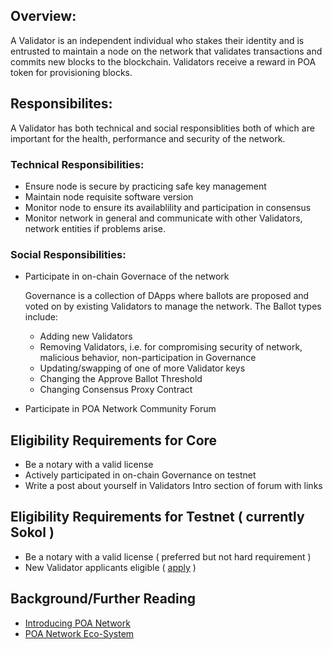## Overview:

A Validator is an independent individual who stakes their identity and is entrusted to maintain a node on the network that validates transactions and commits new blocks to the blockchain.   Validators receive a reward in POA token for provisioning blocks.  

## Responsibilites:

A Validator has both technical and social responsiblities both of which are important for the health, performance and security of the network.  
### Technical Responsibilities:
* Ensure node is secure by practicing safe key management
* Maintain node requisite software version
* Monitor node to ensure its availablility and participation in consensus
* Monitor network in general and communicate with other Validators, network entities if problems arise.
### Social Responsibilities:
* Participate in on-chain Governace of the network

   Governance is a collection of DApps where ballots are proposed and voted on by existing Validators to manage 
   the network. The Ballot types include:
   * Adding new Validators
   * Removing Validators, i.e. for compromising security of network, malicious behavior, non-participation in 
     Governance
   * Updating/swapping of one of more Validator keys
   * Changing the Approve Ballot Threshold
   * Changing Consensus Proxy Contract

* Participate in POA Network Community Forum


## Eligibility Requirements for Core
* Be a notary with a valid license
* Actively participated in on-chain Governance on testnet
* Write a post about yourself in Validators Intro section of forum with links
 
## Eligibility Requirements for Testnet ( currently Sokol )
* Be a notary with a valid license ( preferred but not hard requirement )
* New Validator applicants eligible ( [apply](https://forum.poa.network/c/notaries-intro) )


## Background/Further Reading
* [Introducing POA Network](https://medium.com/oracles-network/introducing-oracles-network-864d1d7e37e2)
* [POA Network Eco-System](https://medium.com/oracles-network/introducing-oracles-network-864d1d7e37e2)